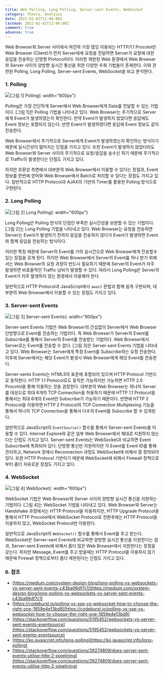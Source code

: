 ```yaml
---
title: Web Polling, Long Polling, Server-sent Events, WebSocket
category: Theory, Analysis
date: 2022-01-02T12:00:00Z
lastmod: 2022-01-02T12:00:00Z
comment: true
adsense: true
---
```


Web Browser와 Server 사이에서 여전하 가장 많잉 이용되는 HTTP/1.1 Procotol은 Web Browser (Client)가 먼저 Server에세 요청을 전달하면 Server가 요청에 대한 응답을 전송하는 단방향 Protocol이다. 이러한 제한된 Web 환경에서 Web Browser와 Server 사이의 양방향 실시간 통신을 위한 다양한 우회 기법들이 존재한다. 이와 관련된 Polling, Long Polling, Server-sent Events, WebSocket을 비교 분석한다.

### 1. Polling

![[그림 1] Polling]({{site.baseurl}}/images/theory_analysis/Web_Polling_Long_Polling_Server-sent_Events_WebSocket/Polling.PNG){: width="600px"}

Polling은 가장 간단하게 Server에서 Web Browser에게 Data를 전달할 수 있는 기법이다. [그림 1]은 Polling 기법을 나타내고 있다. Web Browser는 주기적으로 Server에게 Event가 발생하였는지 확인한다. 만약 Event가 발생하지 않았다면 응답에도 Event 정보는 포함되지 않는다. 반면 Event가 발생하였다면 응답에 Event 정보도 같이 전송한다.

Web Browser에서 주기적으로 Server에게 Event가 발생하였는지 확인하는 방식이기 때문에 실시간성이 떨어지는 단점을 가지고 있다. 또한 Event가 발생하지 않았더라도 Web Browser와 Server 사이의 주기적으로 요청/응답을 송수신 하기 때문에 주기적으로 Traffic이 발생한다는 단점도 가지고 있다. 

하지만 호환성 측면에서 대부분의 Web Browser에서 이용할 수 있다는 장점과, Event 정보를 한번에 얻어와 Web Browser에서 Batch로 처리할 수 있다는 장점도 가지고 있다. 일반적으로 HTTP Protocol과 AJAX의 기반의 Timer를 활용한 Polling 방식으로 구현된다.

### 2. Long Polling

![[그림 2] Long Polling]({{site.baseurl}}/images/theory_analysis/Web_Polling_Long_Polling_Server-sent_Events_WebSocket/Long_Polling.PNG){: width="600px"}

Long Polling은 Polling 방식의 단점인 부족한 실시간성을 보완할 수 있는 기법이다. [그림 2]는 Long Polling 기법을 나타내고 있다. Web Browser는 요청을 전송하면 Server는 Event가 발생하기 전까지 응답을 전송하지 않다가 Event가 발생하면 Event와 함께 응답을 전송하는 방식이다.

이러한 특징 때문에 Server의 Event를 거의 실시간으로 Web Browser에게 전송할수 있는 장점을 갖게 된다. 하지만 Web Browser에서 Server의 Event를 하나 받기 위해서는 Web Browser의 요청 과정이 반드시 필요하기 때문에 Server의 Event가 자주 발생하면 비효율적인 Traffic 낭비가 발생할 수 있다. 따라서 Long Polling은 Server의 Event가 자주 발생하지 않는 환경에서 이용해야 한다.

일반적으로 HTTP Protocol과 JavaScript에서 `await` 문법과 함께 쉼게 구현되며, 대부분의 Web Browser에서 이용할 수 있는 장점도 가지고 있다.

### 3. Server-sent Events

![[그림 3] Server-sent Events]({{site.baseurl}}/images/theory_analysis/Web_Polling_Long_Polling_Server-sent_Events_WebSocket/Server-sent_Events.PNG){: width="600px"}

Server-sent Events 기법은 Web Browser의 간섭없이 Server에서 Web Browser 단방향으로 Event를 전송하는 기법이다. 즉 Web Browser가 Server의 Event를 Subscribe를 통해서 Server의 Event를 전송받는 기법이다. Web Browser에서 Server로는 Event를 전송할 수 없다. [그림 3]은 Server-sent Events 기법을 나타내고 있다. Web Browser는 Server에게 특정 Event를 Subscribe하는 요청 전송한다. 이후에 Server에서는 해당 Event가 발생시 Web Browser에게 해당 Event를 전송한다.

Server-sents Events는 HTML5의 표준에 포함되어 있으며 HTTP Protocol 기반으로 동작한다. HTTP 1.1 Protocol로도 동작은 가능하지만 가능하면 HTTP 2.0 Procotol을 통해 이용하는 것을 권장한다. 대부분의 Web Browser는 하나의 Server를 대상으로 최대 6개의 TCP Connection을 허용하기 때문에 HTTP 1.1 Protocol을 통해서는 최대 6개의 Event만 Subscribe가 가능하기 때문이다. 반면에 HTTP 2 Protocol을 이용하면 HTTP 2 Protocol의 TCP Connection Multiplexing 기능을 통해서 하나의 TCP Connection을 통해서 다수의 Event를 Subscribe 할 수 있게된다.

일반적으로 JavaScript의 `EventSource()` 함수를 통해서 Server-sent Events를 이용할 수 있다. Internet Explore와 같은 일부 Web Browser에서 제대로 지원하지 않는다는 단점도 가지고 있다. Server-sent Events는 WebSocket과 비교하면 Event Subscribe에 특화되어 있다. 단방향 통신만 지원하지만 각 Event를 Event ID를 통해 관리하고, Network 장애시 Reconnection 과정도 WebSocket에 비해서 잘 정의되어 있다. 또한 HTTP Protocol 기반이기 때문에 WebSocket에 비해서 Firewall 정책으로부터 좀더 자유로운 장점도 가지고 있다.

### 4. WebSocket

![[그림 4] WebSocket]({{site.baseurl}}/images/theory_analysis/Web_Polling_Long_Polling_Server-sent_Events_WebSocket/WebSocket.PNG){: width="600px"}

WebSocket 기법은 Web Browser와 Server 사이의 양방향 실시간 통신을 지원하는 기법이다. [그림 4]는 WebSocket 기법을 나타내고 있다. Web Browser와 Server는 Handshake 과정에서는 HTTP Protocol을 이용하지만, HTTP Upgrade Protocol을 통해서 HTTP Procotol에서 WebSocket Protocol로 전환후에는 HTTP Protocol을 이용하지 않고, WebSocket Protocol만 이용한다.

일반적으로 JavaScript의 `WebSocket()` 함수를 통해서 Event를 주고 받는다. WebSocket은 Server-sent Events에 비교하면 양방향 실시간 통신을 지원한다는 점과, Server-sent Events에 비해서 좀더 많은 Web Browser에서 지원한다는 장점을 갖는다. 하지만 Message, Event를 주고 받을때는 HTTP Protocol을 이용하지 않기 때문에 Firewall 정책으로부터 좀더 제한된다는 단점도 가지고 있다.

### 6. 참조

* [https://medium.com/system-design-blog/long-polling-vs-websockets-vs-server-sent-events-c43ba96df7c1](https://medium.com/system-design-blog/long-polling-vs-websockets-vs-server-sent-events-c43ba96df7c1)
* [https://codeburst.io/polling-vs-sse-vs-websocket-how-to-choose-the-right-one-1859e4e13bd9](https://codeburst.io/polling-vs-sse-vs-websocket-how-to-choose-the-right-one-1859e4e13bd9)
* [https://stackoverflow.com/questions/5195452/websockets-vs-server-sent-events-eventsource](https://stackoverflow.com/questions/5195452/websockets-vs-server-sent-events-eventsource)
* [https://ko.javascript.info/long-polling](https://ko.javascript.info/long-polling)
* [https://stackoverflow.com/questions/39274809/does-server-sent-events-utilise-http-2-pipelining](https://stackoverflow.com/questions/39274809/does-server-sent-events-utilise-http-2-pipelining)
